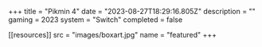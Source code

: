 +++
title = "Pikmin 4"
date = "2023-08-27T18:29:16.805Z"
description = ""
gaming = 2023
system = "Switch"
completed = false

[[resources]]
src = "images/boxart.jpg"
name = "featured"
+++

<!-- Start writing here...

**Final trophy count: __ of __**

![Trophy List](images/trophies.jpg) -->

